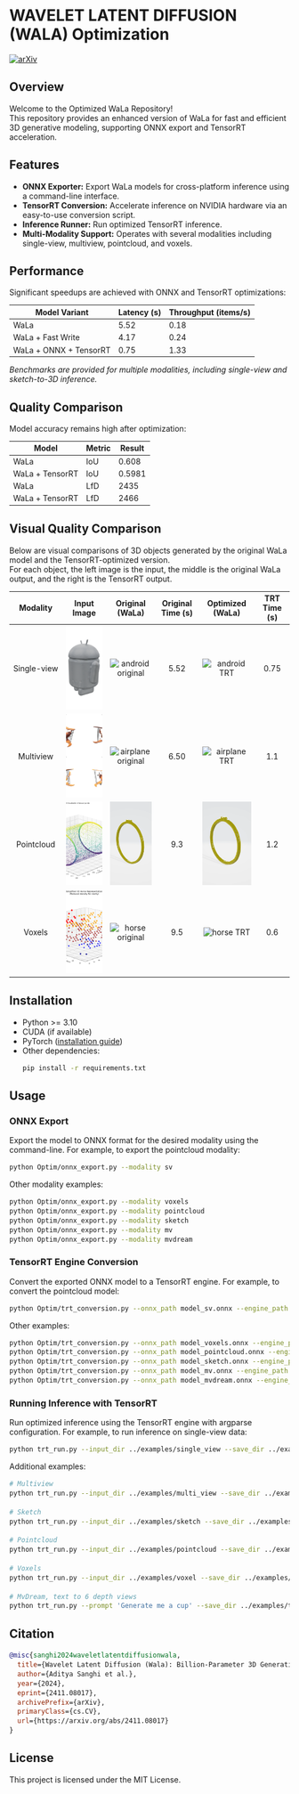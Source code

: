 # WAVELET LATENT DIFFUSION (WALA) Optimization
[![arXiv](https://img.shields.io/badge/arXiv-2401.11067-b31b1b.svg)](https://arxiv.org/pdf/2411.08017)

## Overview

Welcome to the Optimized WaLa Repository!  
This repository provides an enhanced version of WaLa for fast and efficient 3D generative modeling, supporting ONNX export and TensorRT acceleration.

## Features

- **ONNX Exporter:** Export WaLa models for cross-platform inference using a command-line interface.
- **TensorRT Conversion:** Accelerate inference on NVIDIA hardware via an easy-to-use conversion script.
- **Inference Runner:** Run optimized TensorRT inference.
- **Multi-Modality Support:** Operates with several modalities including single-view, multiview, pointcloud, and voxels.

## Performance

Significant speedups are achieved with ONNX and TensorRT optimizations:

| Model Variant           | Latency (s) | Throughput (items/s) |
|-------------------------|-------------|----------------------|
| WaLa                    |     5.52    |         0.18         |
| WaLa + Fast Write       |     4.17    |         0.24         |
| WaLa + ONNX + TensorRT  |     0.75    |         1.33         |

*Benchmarks are provided for multiple modalities, including single-view and sketch-to-3D inference.*

## Quality Comparison

Model accuracy remains high after optimization:

| Model                | Metric | Result  |
|----------------------|--------|---------|
| WaLa                 | IoU    | 0.608   |
| WaLa + TensorRT      | IoU    | 0.5981  |
| WaLa                 | LfD    | 2435    |
| WaLa + TensorRT      | LfD    | 2466    |

## Visual Quality Comparison

Below are visual comparisons of 3D objects generated by the original WaLa model and the TensorRT-optimized version.  
For each object, the left image is the input, the middle is the original WaLa output, and the right is the TensorRT output.

<table style="table-layout: fixed; width: 100%; text-align: center; margin: auto;">
  <colgroup>
    <col style="width: 120px;">
    <col style="width: 150px;">
    <col style="width: 150px;">
    <col style="width: 100px;">
    <col style="width: 150px;">
    <col style="width: 100px;">
  </colgroup>
  <thead>
    <tr>
      <th style="width: 120px; text-align: center;">Modality</th>
      <th style="width: 150px; text-align: center;">Input Image</th>
      <th style="width: 150px; text-align: center;">Original (WaLa)</th>
      <th style="width: 100px; text-align: center;">Original Time (s)</th>
      <th style="width: 150px; text-align: center;">Optimized (WaLa)</th>
      <th style="width: 100px; text-align: center;">TRT Time (s)</th>
    </tr>
  </thead>
  <tbody>
    <tr>
      <td style="width: 120px; text-align: center;">Single-view</td>
      <td style="width: 150px; text-align: center;">
        <img src="../figures/Android_Figure_Chrome.png" style="width:150px; height:150px; object-fit: cover;" alt="android input"/>
      </td>
      <td style="width: 150px; text-align: center;">
        <img src="../figures/android.gif" style="width:150px; height:150px; object-fit: cover;" alt="android original"/>
      </td>
      <td style="width: 100px;"><div style="text-align: center; width: 100%;">5.52</div></td>
      <td style="width: 150px; text-align: center;">
        <img src="../figures/android_trt.gif" style="width:150px; height:150px; object-fit: cover;" alt="android TRT"/>
      </td>
      <td style="width: 100px;"><div style="text-align: center; width: 100%;">0.75</div></td>
    </tr>
    <tr>
      <td style="width: 120px; text-align: center;">Multiview</td>
      <td style="width: 150px; text-align: center;">
        <img src="../figures/airplane.png" style="width:150px; height:150px; object-fit: cover;" alt="airplane input"/>
      </td>
      <td style="width: 150px; text-align: center;">
        <img src="../figures/plane.gif" style="width:150px; height:150px; object-fit: cover;" alt="airplane original"/>
      </td>
      <td style="width: 100px;"><div style="text-align: center; width: 100%;">6.50</div></td>
      <td style="width: 150px; text-align: center;">
        <img src="../figures/plane_trt.gif" style="width:150px; height:150px; object-fit: cover;" alt="airplane TRT"/>
      </td>
      <td style="width: 100px;"><div style="text-align: center; width: 100%;">1.1</div></td>
    </tr>
    <tr>
      <td style="width: 120px; text-align: center;">Pointcloud</td>
      <td style="width: 150px; text-align: center;">
        <img src="../figures/ring.png" style="width:150px; height:150px; object-fit: cover;" alt="ring input"/>
      </td>
      <td style="width: 150px; text-align: center;">
        <img src="../figures/ring.gif" style="width:150px; height:150px; object-fit: cover;" alt="ring original"/>
      </td>
      <td style="width: 100px;"><div style="text-align: center; width: 100%;">9.3</div></td>
      <td style="width: 150px; text-align: center;">
        <img src="../figures/ring_trt.gif" style="width:150px; height:150px; object-fit: cover;" alt="ring TRT"/>
      </td>
      <td style="width: 100px;"><div style="text-align: center; width: 100%;">1.2</div></td>
    </tr>
    <tr>
      <td style="width: 120px; text-align: center;">Voxels</td>
      <td style="width: 150px; text-align: center;">
        <img src="../figures/horse.png" style="width:150px; height:150px; object-fit: cover;" alt="horse input"/>
      </td>
      <td style="width: 150px; text-align: center;">
        <img src="../figures/horse.gif" style="width:150px; height:150px; object-fit: cover;" alt="horse original"/>
      </td>
      <td style="width: 100px;"><div style="text-align: center; width: 100%;">9.5</div></td>
      <td style="width: 150px; text-align: center;">
        <img src="../figures/horse_trt.gif" style="width:150px; height:150px; object-fit: cover;" alt="horse TRT"/>
      </td>
      <td style="width: 100px;"><div style="text-align: center; width: 100%;">0.6</div></td>
    </tr>
  </tbody>
</table>

## Installation

- Python >= 3.10
- CUDA (if available)
- PyTorch ([installation guide](https://pytorch.org/get-started/locally/))
- Other dependencies:  
  ```sh
  pip install -r requirements.txt
  ```

## Usage

### ONNX Export

Export the model to ONNX format for the desired modality using the command-line. For example, to export the pointcloud modality:

```sh
python Optim/onnx_export.py --modality sv
```

Other modality examples:
```sh
python Optim/onnx_export.py --modality voxels
python Optim/onnx_export.py --modality pointcloud
python Optim/onnx_export.py --modality sketch
python Optim/onnx_export.py --modality mv
python Optim/onnx_export.py --modality mvdream
```

### TensorRT Engine Conversion

Convert the exported ONNX model to a TensorRT engine. For example, to convert the pointcloud model:

```sh
python Optim/trt_conversion.py --onnx_path model_sv.onnx --engine_path model_sv.trt
```

Other examples:
```sh
python Optim/trt_conversion.py --onnx_path model_voxels.onnx --engine_path model_voxels.trt
python Optim/trt_conversion.py --onnx_path model_pointcloud.onnx --engine_path model_pointcloud.trt
python Optim/trt_conversion.py --onnx_path model_sketch.onnx --engine_path model_sketch.trt
python Optim/trt_conversion.py --onnx_path model_mv.onnx --engine_path model_mv.trt
python Optim/trt_conversion.py --onnx_path model_mvdream.onnx --engine_path model_mvdream.trt
```

### Running Inference with TensorRT

Run optimized inference using the TensorRT engine with argparse configuration. For example, to run inference on single-view data:

```sh
python trt_run.py --input_dir ../examples/single_view --save_dir ../examples/trt_output --engine_path model_sv.trt --modality singleview
```

Additional examples:
```sh
# Multiview
python trt_run.py --input_dir ../examples/multi_view --save_dir ../examples/trt_output --engine_path model_mv.trt --modality multiview

# Sketch
python trt_run.py --input_dir ../examples/sketch --save_dir ../examples/trt_output --engine_path model_sketch.trt --modality sketch

# Pointcloud
python trt_run.py --input_dir ../examples/pointcloud --save_dir ../examples/trt_output --engine_path model_pointcloud.trt --modality pointcloud

# Voxels
python trt_run.py --input_dir ../examples/voxel --save_dir ../examples/trt_output --engine_path model_voxels.trt --modality voxels

# MvDream, text to 6 depth views
python trt_run.py --prompt 'Generate me a cup' --save_dir ../examples/trt_output --engine_path model_mvdream.trt --modality mvdream

```

## Citation

```bibtex
@misc{sanghi2024waveletlatentdiffusionwala,
  title={Wavelet Latent Diffusion (Wala): Billion-Parameter 3D Generative Model with Compact Wavelet Encodings},
  author={Aditya Sanghi et al.},
  year={2024},
  eprint={2411.08017},
  archivePrefix={arXiv},
  primaryClass={cs.CV},
  url={https://arxiv.org/abs/2411.08017}
}
```

## License

This project is licensed under the MIT License.